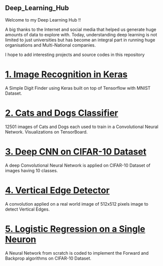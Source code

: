 ## Deep_Learning_Hub
Welcome to my Deep Learning Hub !! 

A big thanks to the Internet and social media that helped us generate huge amounts of data to explore with. Today, understanding deep learning is not limited to just universities but has become an integral part in running huge organisations and Multi-National companies.

I hope to add interesting projects and source codes in this repository

  # [1. Image Recognition in Keras](https://github.com/kamranisg/Deep_Learning_Hub/blob/master/Image-Recognition-in-Keras-checkpoint.ipynb)
  
   A Simple Digit Finder using Keras built on top of Tensorflow with MNIST Dataset.
      
  # [2. Cats and Dogs Classifier](https://github.com/kamranisg/Deep_Learning_Hub/blob/master/Cats-vs-Dogs-Conv2D-checkpoint.ipynb)
  
   12501 images of Cats and Dogs each used to train in a Convolutional Neural Network. Visualizations on TensorBoard.
   
  # [3. Deep CNN on CIFAR-10 Dataset](https://github.com/kamranisg/Deep_Learning_Hub/blob/master/CIFAR-10-Conv2d.ipynb)
  
   A deep Convolutional Neural Network is applied on CIFAR-10 Dataset of images having 10 classes.
   
  # [4. Vertical Edge Detector](https://github.com/kamranisg/Deep_Learning_Hub/blob/master/Vertical_Edge_Detector.ipynb) 
   
   A convolution applied on a real world image of 512x512 pixels image to detect Vertical Edges.
   
  # [5. Logistic Regression on a Single Neuron](https://github.com/kamranisg/Deep_Learning_Hub/blob/master/Vertical_Edge_Detector.ipynb)
  
   A Neural Network from scratch is coded to implement the Forward and Backprop algorithms on CIFAR-10 Dataset.
   
